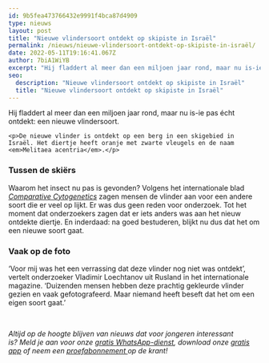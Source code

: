 ```yaml
---
id: 9b5fea473766432e9991f4bca87d4909
type: nieuws
layout: post
title: "Nieuwe vlindersoort ontdekt op skipiste in Israël"
permalink: /nieuws/nieuwe-vlindersoort-ontdekt-op-skipiste-in-israël/
date: 2022-05-11T19:16:41.067Z
author: 7biA1WiYB
excerpt: "Hij fladdert al meer dan een miljoen jaar rond, maar nu is-ie pas écht ontdekt: een nieuwe vlindersoort.  "
seo:
  description: "Nieuwe vlindersoort ontdekt op skipiste in Israël"
  title: "Nieuwe vlindersoort ontdekt op skipiste in Israël"
---
```

Hij fladdert al meer dan een miljoen jaar rond, maar nu is-ie pas écht ontdekt: een nieuwe vlindersoort.  

    <p>De nieuwe vlinder is ontdekt op een berg in een skigebied in Israël. Het diertje heeft oranje met zwarte vleugels en de naam <em>Melitaea acentria</em>.</p>
<h3>Tussen de skiërs</h3>
<p>Waarom het insect nu pas is gevonden? Volgens het internationale blad <em><a href="http://compcytogen.pensoft.net/articles.php?id=12370">Comparative Cytogenetics</a></em> zagen mensen de vlinder aan voor een andere soort die er veel op lijkt. Er was dus geen reden voor onderzoek. Tot het moment dat onderzoekers zagen dat er iets anders was aan het nieuw ontdekte diertje. En inderdaad: na goed bestuderen, blijkt nu dus dat het om een nieuwe soort gaat.</p>
<h3>Vaak op de foto</h3>
<p>‘Voor mij was het een verrassing dat deze vlinder nog niet was ontdekt’, vertelt onderzoeker Vladimir Loechtanov uit Rusland in het internationale magazine. ‘Duizenden mensen hebben deze prachtig gekleurde vlinder gezien en vaak gefotografeerd. Maar niemand heeft beseft dat het om een eigen soort gaat.’</p>
<p> </p>
<p><em>Altijd op de hoogte blijven van nieuws dat voor jongeren interessant is? Meld je aan voor onze <a href="https://7dagen.netlify.app/whatsapp">gratis WhatsApp-dienst</a>, download onze <a href="https://7dagen.netlify.app/app">gratis app</a> of neem een <a href="https://abonneren.sevendays.nl/abonneren/abonnementen/ae/artikel">proefabonnement </a>op de krant!</em></p>  
